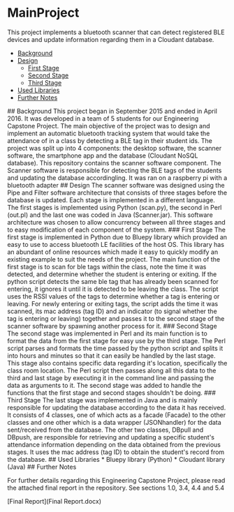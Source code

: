 # MainProject

This project implements a bluetooth scanner that can detect registered BLE devices and update information regarding them in a Cloudant database.

* [Background](#headers) <br/>
* [Design](#d) <br/>
  * [First Stage](#fs) <br/>
  * [Second Stage](#ss) <br/>
  * [Third Stage](#ts) <br/>
* [Used Libraries](#ul) <br/>
* [Further Notes](#fn) <br/>

<a name="headers"/>
## Background
This project began in September 2015 and ended in April 2016. It was developed in a team of 5 students for our Engineering Capstone Project. The main objective of the project was to design and implement an automatic bluetooth tracking system that would take the attendance of in a class by detecting a BLE tag in their student ids. The project was split up into 4 components: the desktop software, the scanner software, the smartphone app and the database (Cloudant NoSQL database). This repository contains the scanner software component. The Scanner software is responsible for detecting the BLE tags of the students and updating the database accordingling. It was ran on a raspberry pi with a bluetooth adapter

<a name="d"/>
## Design
The scanner software was designed using the Pipe and Filter software architecture that consists of three stages before the database is updated. Each stage is implemented in a different language. The first stages is implemented using Python (scan.py), the second in Perl (out.pl) and the last one was coded in Java (Scanner.jar). This software architecture was chosen to allow concurrency between all three stages and to easy modification of each component of the system.

<a name="fs"/>
### First Stage
The first stage is implemented in Python due to Bluepy library which provided an easy to use to access bluetooth LE facilities of the host OS. This library has an abundant of online resources which made it easy to quickly modify an existing example to suit the needs of the project. 
The main function of the first stage is to scan for ble tags within the class, note the time it was detected, and determine whether the student is entering or exiting. If the python script detects the same ble tag that has already been scanned for entering, it ignores it until it is detected to be leaving the class. The script uses the RSSI values of the tags to determine whether a tag is entering or leaving. For newly entering or exiting tags, the script adds the time it was scanned, its mac address (tag ID) and an indicator (to signal whether the tag is entering or leaving) together and passes it to the second stage of the scanner software by spawning another process for it.

<a name="ss"/>
### Second Stage
The second stage was implemented in Perl and its main function is to format the data from the first stage for easy use by the third stage. The Perl script parses and formats the time passed by the python script and splits it into hours and minutes so that it can easily be handled by the last stage. This stage also contains specific data regarding it's location, specifically the class room location. 
The Perl script then passes along all this data to the third and last stage by executing it in the command line and passing the data as arguments to it. The second stage was added to handle the functions that the first stage and second stages shouldn't be doing.

<a name="ts"/>
### Third Stage
The last stage was implemented in Java and is mainly responsible for updating the database according to the data it has received. It consists of 4 classes, one of which acts as a facade (Facade) to the other classes and one other which is a data wrapper (JSONhandler) for the data sent/received from the database. The other two classes, DBpull and DBpush, are responsible for retrieving and updating a specific student's attendance information depending on the data obtained from the previous stages. It uses the mac address (tag ID) to obtain the student's record from the database. 

<a name="ul"/>
## Used Libraries
* Bluepy library (Python)
* Cloudant library (Java)

<a name="fn"/>
## Further Notes

For further details regarding this Engineering Capstone Project, please read the attached final report in the repository. See sections 1.0, 3.4, 4.4 and 5.4

[Final Report](Final Report.docx)
